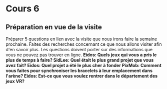 # Cours 6
## Préparation en vue de la visite
Préparer 5 questions en lien avec la visite que nous irons faire la semaine prochaine. Faites des recherches concernant ce que nous allons visiter afin d'en savoir plus. Les questions doivent porter sur des informations que vous ne pouvez pas trouver en ligne. 
**Eidos: Quels jeux qui vous a pris le plus de temps à faire?
SidLee: Quel était le plus grand projet que vous avez fait?
Eidos: Quel projet a été le plus cher à fonder
PixMob: Comment vous faites pour synchroniser les bracelets à leur emplacement dans l'arène?
Eidos: Est-ce que vous voulez rentrer dans le département des jeux VR?**
